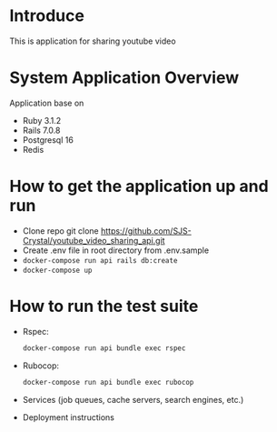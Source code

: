 # Introduce
This is application for sharing youtube video

# System Application Overview
 Application base on
  - Ruby 3.1.2
  - Rails 7.0.8
  - Postgresql 16
  - Redis

# How to get the application up and run
- Clone repo git clone https://github.com/SJS-Crystal/youtube_video_sharing_api.git
- Create .env file in root directory from .env.sample
- `docker-compose run api rails db:create`
- `docker-compose up`

# How to run the test suite
- Rspec:
  ```sh
  docker-compose run api bundle exec rspec
  ```

- Rubocop:
  ```sh
  docker-compose run api bundle exec rubocop
  ```

* Services (job queues, cache servers, search engines, etc.)

* Deployment instructions


